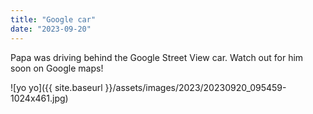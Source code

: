 ```yaml
---
title: "Google car"
date: "2023-09-20"
---
```


Papa was driving behind the Google Street View car. Watch out for him soon on Google maps!

![yo yo]({{ site.baseurl }}/assets/images/2023/20230920_095459-1024x461.jpg)
